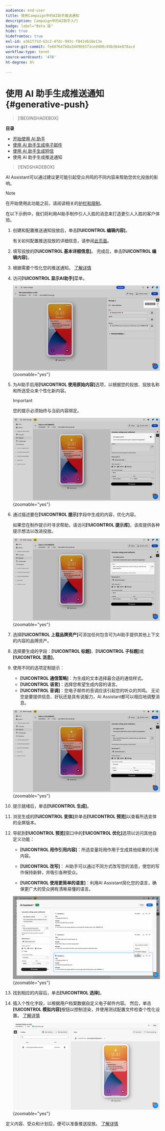```yaml
---
audience: end-user
title: 使用Campaign中的AI助手推送通知
description: Campaign中的AI助手入门
badge: label="Beta 版"
hide: true
hidefromtoc: true
exl-id: a361f75d-63c2-4fdc-993c-f8414b18e13e
source-git-commit: fe687647b0a3d4969373ced400c49b364e878acd
workflow-type: tm+mt
source-wordcount: '478'
ht-degree: 8%

---
```


# 使用 AI 助手生成推送通知 {#generative-push}

>[!BEGINSHADEBOX]

**目录**

* [开始使用 AI 助手](generative-gs.md)
* [使用 AI 助手生成电子邮件](generative-content.md)
* [使用 AI 助手生成短信](generative-sms.md)
* 使用 AI 助手生成推送通知

>[!ENDSHADEBOX]

AI Assistant可以通过建议更可能引起受众共鸣的不同内容来帮助您优化投放的影响。

>[!NOTE]
>
>在开始使用此功能之前，请阅读相关的[护栏和限制](generative-gs.md#generative-guardrails)。

在以下示例中，我们将利用AI助手制作引人入胜的消息来打造更引人入胜的客户体验。

1. 创建和配置推送通知投放后，单击&#x200B;**[!UICONTROL 编辑内容]**。

   有关如何配置推送投放的详细信息，请参阅[此页面](../push/create-push.md)。

1. 填写投放的&#x200B;**[!UICONTROL 基本详细信息]**。 完成后，单击&#x200B;**[!UICONTROL 编辑内容]**。

1. 根据需要个性化您的推送通知。 [了解详情](../push/content-push.md)

1. 访问&#x200B;**[!UICONTROL 显示AI助手]**&#x200B;菜单。

   ![](assets/push-genai-1.png){zoomable="yes"}

1. 为AI助手启用&#x200B;**[!UICONTROL 使用原始内容]**&#x200B;选项，以根据您的投放、投放名称和所选受众来个性化新内容。

   >[!IMPORTANT]
   >
   > 您的提示必须始终与当前内容绑定。

   ![](assets/push-genai-3.png){zoomable="yes"}

1. 通过描述要在&#x200B;**[!UICONTROL 提示]**&#x200B;字段中生成的内容，优化内容。

   如果您在制作提示时寻求帮助，请访问&#x200B;**[!UICONTROL 提示库]**，该库提供各种提示想法以改进投放。

   ![](assets/push-genai-2.png){zoomable="yes"}

1. 选择&#x200B;**[!UICONTROL 上载品牌资产]**&#x200B;可添加任何包含可为AI助手提供其他上下文的内容的品牌资产。

1. 选择要生成的字段：**[!UICONTROL 标题]**、**[!UICONTROL 子标题]**&#x200B;或&#x200B;**[!UICONTROL 消息]**。

1. 使用不同的选项定制提示：

   * **[!UICONTROL 通信策略]**：为生成的文本选择最合适的通信样式。
   * **[!UICONTROL 语言]**：选择您希望生成内容的语言。
   * **[!UICONTROL 音调]**：您电子邮件的音调应该引起您的听众的共鸣。 无论您是要提供信息、好玩还是具有说服力，AI Assistant都可以相应地调整消息。

   ![](assets/push-genai-4.png){zoomable="yes"}

1. 提示就绪后，单击&#x200B;**[!UICONTROL 生成]**。

1. 浏览生成的&#x200B;**[!UICONTROL 变体]**&#x200B;并单击&#x200B;**[!UICONTROL 预览]**&#x200B;以查看所选变体的全屏版本。

1. 导航到&#x200B;**[!UICONTROL 预览]**&#x200B;窗口中的&#x200B;**[!UICONTROL 优化]**&#x200B;选项以访问其他自定义功能：

   * **[!UICONTROL 用作引用内容]**：所选变量将用作用于生成其他结果的引用内容。

   * **[!UICONTROL 改写]**： AI助手可以通过不同方式改写您的消息，使您的写作保持新鲜，并吸引各种受众。

   * **[!UICONTROL 使用更简单的语言]**：利用AI Assistant简化您的语言，确保更广大的受众拥有清晰易懂的语言。

   ![](assets/push-genai-5.png){zoomable="yes"}

1. 找到相应的内容后，单击&#x200B;**[!UICONTROL 选择]**。

1. 插入个性化字段，以根据用户档案数据自定义电子邮件内容。 然后，单击&#x200B;**[!UICONTROL 模拟内容]**&#x200B;按钮以控制渲染，并使用测试配置文件检查个性化设置。 [了解详情](../preview-test/preview-content.md)

   ![](assets/push-genai-6.png){zoomable="yes"}

定义内容、受众和计划后，便可以准备推送投放。 [了解详情](../monitor/prepare-send.md)


